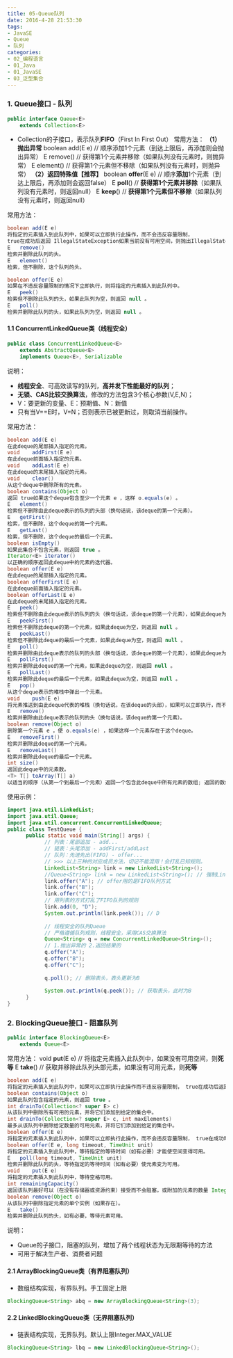 ```yaml
---
title: 05-Queue队列
date: 2016-4-28 21:53:30
tags:
- JavaSE
- Queue
- 队列
categories: 
- 02_编程语言
- 01_Java
- 01_JavaSE
- 03_泛型集合
---
```


### 1. Queue接口 - 队列

```java
public interface Queue<E> 
	extends Collection<E>
```
* Collection的子接口，表示队列**FIFO**（First In First Out）
常用方法：
**（1）抛出异常**
boolean add(E e) // 顺序添加1个元素（到达上限后，再添加则会抛出异常）
E remove() // 获得第1个元素并移除（如果队列没有元素时，则抛异常）
E element() // 获得第1个元素但不移除（如果队列没有元素时，则抛异常）
**（2）返回特殊值【推荐】**
boolean **offer**(E e) // 顺序**添加**1个元素（到达上限后，再添加则会返回false）
E **poll**() // **获得第1个元素并移除**（如果队列没有元素时，则返回null）
E **keep**() // **获得第1个元素但不移除**（如果队列没有元素时，则返回null）

常用方法：
```java
boolean	add(E e)
将指定的元素插入到此队列中，如果可以立即执行此操作，而不会违反容量限制， 
true在成功后返回 IllegalStateException如果当前没有可用空间，则抛出IllegalStateException。
E	remove()
检索并删除此队列的头。
E	element()
检索，但不删除，这个队列的头。

boolean	offer(E e)
如果在不违反容量限制的情况下立即执行，则将指定的元素插入到此队列中。
E	peek()
检索但不删除此队列的头，如果此队列为空，则返回 null 。
E	poll()
检索并删除此队列的头，如果此队列为空，则返回 null 。
```
#### 1.1 ConcurrentLinkedQueue类（线程安全）
```java
public class ConcurrentLinkedQueue<E> 
	extends AbstractQueue<E> 
	implements Queue<E>, Serializable
```
说明：
* **线程安全**、可高效读写的队列，**高并发下性能最好的队列**；
* **无锁、CAS比较交换算法**，修改的方法包含3个核心参数(V,E,N)；
* V：要更新的变量、E：预期值、N：新值
* 只有当V==E时，V=N；否则表示已被更新过，则取消当前操作。

常用方法：
```java
boolean	add(E e)
在此deque的尾部插入指定的元素。
void	addFirst(E e)
在此deque前面插入指定的元素。
void	addLast(E e)
在此deque的末尾插入指定的元素。
void	clear()
从这个deque中删除所有的元素。
boolean	contains(Object o)
返回 true如果这个deque包含至少一个元素 e ，这样 o.equals(e) 。
E	element()
检索但不删除由此deque表示的队列的头部（换句话说，该deque的第一个元素）。
E	getFirst()
检索，但不删除，这个deque的第一个元素。
E	getLast()
检索，但不删除，这个deque的最后一个元素。
boolean	isEmpty()
如果此集合不包含元素，则返回 true 。
Iterator<E>	iterator()
以正确的顺序返回此deque中的元素的迭代器。
boolean	offer(E e)
在此deque的尾部插入指定的元素。
boolean	offerFirst(E e)
在此deque前面插入指定的元素。
boolean	offerLast(E e)
在此deque的末尾插入指定的元素。
E	peek()
检索但不删除由此deque表示的队列的头（换句话说，该deque的第一个元素），如果此deque为空，则返回 null 。
E	peekFirst()
检索但不删除此deque的第一个元素，如果此deque为空，则返回 null 。
E	peekLast()
检索但不删除此deque的最后一个元素，如果此deque为空，则返回 null 。
E	poll()
检索并删除由此deque表示的队列的头部（换句话说，该deque的第一个元素），如果此deque为空，则返回 null 。
E	pollFirst()
检索并删除此deque的第一个元素，如果此deque为空，则返回 null 。
E	pollLast()
检索并删除此deque的最后一个元素，如果此deque为空，则返回 null 。
E	pop()
从这个deque表示的堆栈中弹出一个元素。
void	push(E e)
将元素推送到由此deque代表的堆栈（换句话说，在该deque的头部），如果可以立即执行，而不违反容量限制，则抛出 IllegalStateException如果当前没有可用空间）。
E	remove()
检索并删除由此deque表示的队列的头（换句话说，该deque的第一个元素）。
boolean	remove(Object o)
删除第一个元素 e ，使 o.equals(e) ，如果这样一个元素存在于这个deque。
E	removeFirst()
检索并删除此deque的第一个元素。
E	removeLast()
检索并删除此deque的最后一个元素。
int	size()
返回此deque中的元素数。
<T> T[]	toArray(T[] a)
以适当的顺序（从第一个到最后一个元素）返回一个包含此deque中所有元素的数组; 返回的数组的运行时类型是指定数组的运行时类型。
```


使用示例：
```java
import java.util.LinkedList;
import java.util.Queue;
import java.util.concurrent.ConcurrentLinkedQueue;
public class TestQueue {
      public static void main(String[] args) {
            // 列表：尾部追加 - add...
            // 链表：头尾添加 - addFirst/addLast
            // 队列：先进先出(FIFO) - offer...
            // >>> 以上三种的对应成员方法，切记不能混用！会打乱已知规则。
            LinkedList<String> link = new LinkedList<String>();
            //Queue<String> link = new LinkedList<String>(); // 强制LinkedList遵循队列的规则
            link.offer("A"); // offer用的是FIFO队列方式
            link.offer("B");
            link.offer("C");
            // 用列表的方式打乱了FIFO队列的规则
            link.add(0, "D");
            System.out.println(link.peek()); // D
            
            // 线程安全的队列Queue
            // 严格遵循队列规则，线程安全，采用CAS交换算法
            Queue<String> q = new ConcurrentLinkedQueue<String>();
            // 1.抛出异常的 2.返回结果的
            q.offer("A");
            q.offer("B");
            q.offer("C");
            
            q.poll(); // 删除表头，表头更新为B
            
            System.out.println(q.peek()); // 获取表头，此时为B
      }
}
```

### 2. BlockingQueue接口 - 阻塞队列
```java
public interface BlockingQueue<E> 
	extends Queue<E>
```
常用方法：
void **put**(E e) // 将指定元素插入此队列中，如果没有可用空间，则**死等**
E **take**() // 获取并移除此队列头部元素，如果没有可用元素，则**死等**
```java
boolean	add(E e)
将指定的元素插入到此队列中，如果可以立即执行此操作而不违反容量限制， true在成功后返回 IllegalStateException如果当前没有可用空间，则抛出IllegalStateException。
boolean	contains(Object o)
如果此队列包含指定的元素，则返回 true 。
int	drainTo(Collection<? super E> c)
从该队列中删除所有可用的元素，并将它们添加到给定的集合中。
int	drainTo(Collection<? super E> c, int maxElements)
最多从该队列中删除给定数量的可用元素，并将它们添加到给定的集合中。
boolean	offer(E e)
将指定的元素插入到此队列中，如果可以立即执行此操作，而不会违反容量限制， true在成功时 false如果当前没有可用空间，则返回false。
boolean	offer(E e, long timeout, TimeUnit unit)
将指定的元素插入到此队列中，等待指定的等待时间（如有必要）才能使空间变得可用。
E	poll(long timeout, TimeUnit unit)
检索并删除此队列的头，等待指定的等待时间（如有必要）使元素变为可用。
void	put(E e)
将指定的元素插入到此队列中，等待空格可用。
int	remainingCapacity()
返回该队列最好可以（在没有存储器或资源约束）接受而不会阻塞，或附加的元素的数量 Integer.MAX_VALUE如果没有固有的限制。
boolean	remove(Object o)
从该队列中删除指定元素的单个实例（如果存在）。
E	take()
检索并删除此队列的头，如有必要，等待元素可用。
```

说明：
* Queue的子接口，阻塞的队列，增加了两个线程状态为无限期等待的方法
* 可用于解决生产者、消费者问题

#### 2.1 ArrayBlockingQueue类（有界阻塞队列）
* 数组结构实现，有界队列。手工固定上限



```java
BlockingQueue<String> abq = new ArrayBlockingQueue<String>(3);
```

#### 2.2 LinkedBlockingQueue类（无界阻塞队列）
* 链表结构实现，无界队列。默认上限Integer.MAX_VALUE



```java
BlockingQueue<String> lbq = new LinkedBlockingQueue<String>();
```